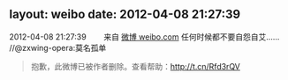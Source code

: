 layout: weibo
date: 2012-04-08 21:27:39
---
2012-04-08 21:27:39  &nbsp;&nbsp;&nbsp;&nbsp;&nbsp;&nbsp; 来自 <a href="http://weibo.com/" rel="nofollow">微博 weibo.com</a>
任何时候都不要自怨自艾…… //@zxwing-opera:莫名孤单
>  抱歉，此微博已被作者删除。查看帮助：http://t.cn/Rfd3rQV
